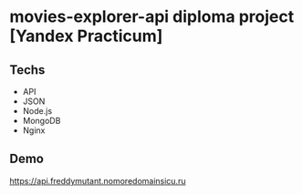# movies-explorer-api diploma project [Yandex Practicum]

## Techs
 - API
 - JSON
 - Node.js
 - MongoDB 
 - Nginx

## Demo

https://api.freddymutant.nomoredomainsicu.ru
